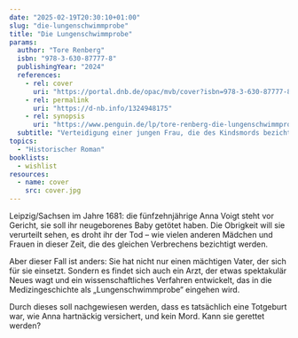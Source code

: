 ```yaml
---
date: "2025-02-19T20:30:10+01:00"
slug: "die-lungenschwimmprobe"
title: "Die Lungenschwimmprobe"
params:
  author: "Tore Renberg"
  isbn: "978-3-630-87777-8"
  publishingYear: "2024"
  references:
    - rel: cover
      uri: "https://portal.dnb.de/opac/mvb/cover?isbn=978-3-630-87777-8"
    - rel: permalink
      uri: "https://d-nb.info/1324948175"
    - rel: synopsis
      uri: "https://www.penguin.de/lp/tore-renberg-die-lungenschwimmprobe"
  subtitle: "Verteidigung einer jungen Frau, die des Kindsmords bezichtigt wurde"
topics:
  - "Historischer Roman"
booklists:
  - wishlist
resources:
  - name: cover
    src: cover.jpg
---
```


Leipzig/Sachsen im Jahre 1681: die fünfzehnjährige Anna Voigt steht vor Gericht, 
sie soll ihr neugeborenes Baby getötet haben. Die Obrigkeit will sie verurteilt 
sehen, es droht ihr der Tod – wie vielen anderen Mädchen und Frauen in dieser 
Zeit, die des gleichen Verbrechens bezichtigt werden.

Aber dieser Fall ist anders: Sie hat nicht nur einen mächtigen Vater, der sich 
für sie einsetzt. Sondern es findet sich auch ein Arzt, der etwas spektakulär 
Neues wagt und ein wissenschaftliches Verfahren entwickelt, das in die 
Medizingeschichte als „Lungenschwimmprobe“ eingehen wird.

Durch dieses soll nachgewiesen werden, dass es tatsächlich eine Totgeburt war, 
wie Anna hartnäckig versichert, und kein Mord. Kann sie gerettet werden?